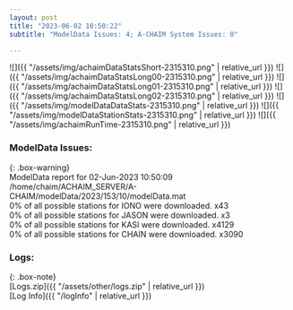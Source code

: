 ```yaml
---
layout: post
title: "2023-06-02 10:50:22"
subtitle: "ModelData Issues: 4; A-CHAIM System Issues: 0"

---
```


![]({{ "/assets/img/achaimDataStatsShort-2315310.png" | relative_url }})
![]({{ "/assets/img/achaimDataStatsLong00-2315310.png" | relative_url }})
![]({{ "/assets/img/achaimDataStatsLong01-2315310.png" | relative_url }})
![]({{ "/assets/img/achaimDataStatsLong02-2315310.png" | relative_url }})
![]({{ "/assets/img/modelDataDataStats-2315310.png" | relative_url }})
![]({{ "/assets/img/modelDataStationStats-2315310.png" | relative_url }})
![]({{ "/assets/img/achaimRunTime-2315310.png" | relative_url }})


### ModelData Issues:  
  
{: .box-warning}  
 ModelData report for 02-Jun-2023 10:50:09   
 /home/chaim/ACHAIM_SERVER/A-CHAIM/modelData/2023/153/10/modelData.mat   
 0% of all possible stations for IONO were downloaded. x43   
 0% of all possible stations for JASON were downloaded. x3   
 0% of all possible stations for KASI were downloaded. x4129   
 0% of all possible stations for CHAIN were downloaded. x3090   
  


### Logs:  
  
{: .box-note}  
[Logs.zip]({{ "/assets/other/logs.zip" | relative_url }})  
[Log Info]({{ "/logInfo" | relative_url }})  
